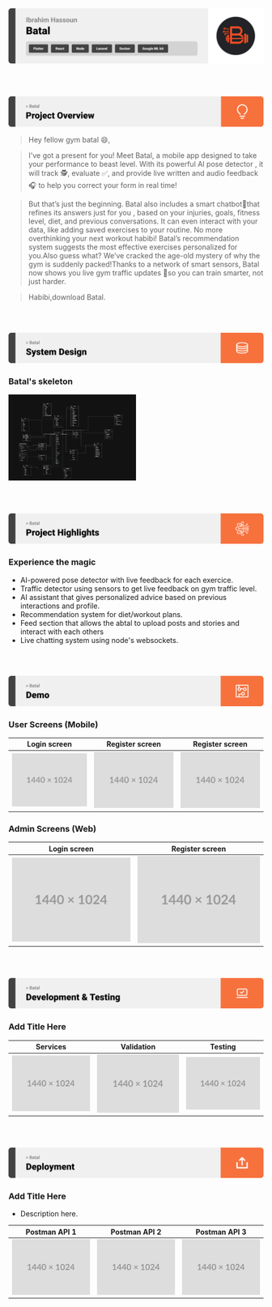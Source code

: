 <img src="./readme/title1.svg"/>

<br><br>

<!-- project overview -->
<img src="./readme/title2.svg"/>

>Hey fellow gym batal 😄,

>I've got a present for you! Meet Batal, a mobile app designed to take your performance to
>beast level. With its powerful AI pose detector , it will track 🕵️, evaluate ✅, and provide live
>written and audio feedback 🎧 to help you correct your form in real time!

>But that’s just the beginning. Batal also includes a smart chatbot🤖that refines its answers just for
>you , based on your injuries, goals, fitness level, diet, and previous conversations. It can even 
>interact with your data, like adding saved exercises to your routine. No more overthinking your next 
>workout habibi! Batal’s recommendation system suggests the most effective exercises personalized 
>for you.Also guess what? We’ve cracked the age-old mystery of why the gym is suddenly packed!Thanks
>to a network of smart sensors, Batal now shows you live gym traffic updates 🚦so you can train 
>smarter, not just harder.

>Habibi,download Batal.



<br><br>

<!-- System Design -->
<img src="./readme/title3.svg"/>

### Batal's skeleton

<p align="left">
    <img src="./readme/system-design/ER-diagram.png" width="50%"/>
</p>

<br><br>

<!-- Project Highlights -->
<img src="./readme/title4.svg"/>

### Experience the magic

- AI-powered pose detector with live feedback for each exercice.
- Traffic detector using sensors to get live feedback on gym traffic level.
- AI assistant that gives personalized advice based on previous interactions and profile.
- Recommendation system for diet/workout plans.
- Feed section that allows the abtal to upload posts and stories and interact with each others
- Live chatting system using node's websockets.

<br><br>

<!-- Demo -->
<img src="./readme/title5.svg"/>

### User Screens (Mobile)

| Login screen                            | Register screen                       | Register screen                       |
| --------------------------------------- | ------------------------------------- | ------------------------------------- |
| ![Landing](./readme/demo/1440x1024.png) | ![fsdaf](./readme/demo/1440x1024.png) | ![fsdaf](./readme/demo/1440x1024.png) |


### Admin Screens (Web)

| Login screen                            | Register screen                       |
| --------------------------------------- | ------------------------------------- |
| ![Landing](./readme/demo/1440x1024.png) | ![fsdaf](./readme/demo/1440x1024.png) |


<br><br>

<!-- Development & Testing -->
<img src="./readme/title6.svg"/>

### Add Title Here


| Services                            | Validation                       | Testing                        |
| --------------------------------------- | ------------------------------------- | ------------------------------------- |
| ![Landing](./readme/demo/1440x1024.png) | ![fsdaf](./readme/demo/1440x1024.png) | ![fsdaf](./readme/demo/1440x1024.png) |


<br><br>

<!-- Deployment -->
<img src="./readme/title7.svg"/>

### Add Title Here

- Description here.


| Postman API 1                            | Postman API 2                       | Postman API 3                        |
| --------------------------------------- | ------------------------------------- | ------------------------------------- |
| ![Landing](./readme/demo/1440x1024.png) | ![fsdaf](./readme/demo/1440x1024.png) | ![fsdaf](./readme/demo/1440x1024.png) |

<br><br>
